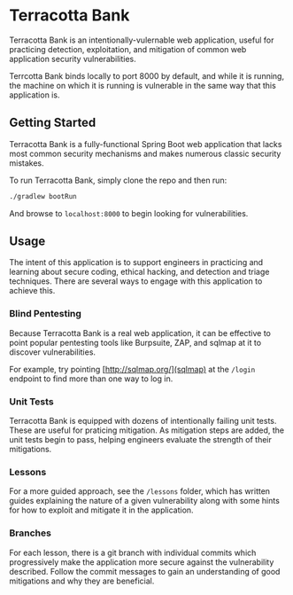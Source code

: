# Terracotta Bank

Terracotta Bank is an intentionally-vulernable web application, useful for practicing detection, exploitation, and mitigation of common web application security vulnerabilities.

Terrcotta Bank binds locally to port 8000 by default, and while it is running, the machine on which it is running is vulnerable in the same way that this application is.

## Getting Started

Terracotta Bank is a fully-functional Spring Boot web application that lacks most common security mechanisms and makes numerous classic security mistakes.
 
To run Terracotta Bank, simply clone the repo and then run:

```bash
./gradlew bootRun
```

And browse to `localhost:8000` to begin looking for vulnerabilities.

## Usage

The intent of this application is to support engineers in practicing and learning about secure coding, ethical hacking, and detection and triage techniques. There are several ways to engage with this application to achieve this.

### Blind Pentesting

Because Terracotta Bank is a real web application, it can be effective to point popular pentesting tools like Burpsuite, ZAP, and sqlmap at it to discover vulnerabilities.

For example, try pointing [http://sqlmap.org/](sqlmap) at the `/login` endpoint to find more than one way to log in.

### Unit Tests

Terracotta Bank is equipped with dozens of intentionally failing unit tests. These are useful for praticing mitigation. As mitigation steps are added, the unit tests begin to pass, helping engineers evaluate the strength of their mitigations.

### Lessons

For a more guided approach, see the `/lessons` folder, which has written guides explaining the nature of a given vulnerability along with some hints for how to exploit and mitigate it in the application.
 
### Branches

For each lesson, there is a git branch with individual commits which progressively make the application more secure against the vulnerability described. Follow the commit messages to gain an understanding of good mitigations and why they are beneficial.

